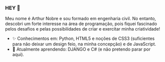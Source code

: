 ### HEY 👋

Meu nome é Arthur Nobre e sou formado em engenharia civil. No entanto, descobri um forte interesse na área de programação, pois fiquei fascinado pelos desafios e pelas possibilidades de criar e exercitar minha criatividade!


- ✨ Conhecimentos em: Python, HTML5 e noções de CSS3 (suficientes para não deixar um design feio, na minha concepção) e de JavaScript.
- 🌱 Atualmente aprendendo: DJANGO e C# (e não pretendo parar por aqui).

